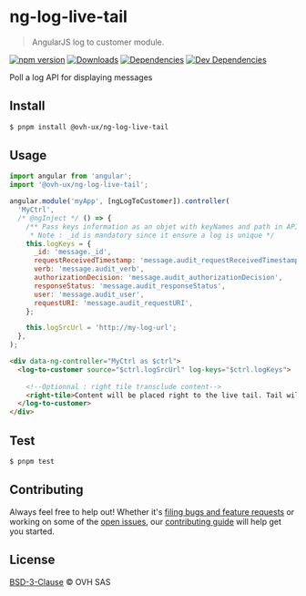 # ng-log-live-tail

> AngularJS log to customer module.

[![npm version](https://badgen.net/npm/v/@ovh-ux/ng-log-live-tail)](https://www.npmjs.com/package/@ovh-ux/ng-log-live-tail) [![Downloads](https://badgen.net/npm/dt/@ovh-ux/ng-log-live-tail)](https://npmjs.com/package/@ovh-ux/ng-log-live-tail) [![Dependencies](https://badgen.net/david/dep/ovh/manager/packages/components/ng-log-live-tail)](https://npmjs.com/package/@ovh-ux/ng-log-live-tail?activeTab=dependencies) [![Dev Dependencies](https://badgen.net/david/dev/ovh/manager/packages/components/ng-log-live-tail)](https://npmjs.com/package/@ovh-ux/ng-tail-logs?activeTab=dependencies)

Poll a log API for displaying messages

## Install

```sh
$ pnpm install @ovh-ux/ng-log-live-tail
```

## Usage

```js
import angular from 'angular';
import '@ovh-ux/ng-log-live-tail';

angular.module('myApp', [ngLogToCustomer]).controller(
  'MyCtrl',
  /* @ngInject */ () => {
    /** Pass keys information as an objet with keyNames and path in API returned data
     * Note : _id is mandatory since it ensure a log is unique */
    this.logKeys = {
      _id: 'message._id',
      requestReceivedTimestamp: 'message.audit_requestReceivedTimestamp_date',
      verb: 'message.audit_verb',
      authorizationDecision: 'message.audit_authorizationDecision',
      responseStatus: 'message.audit_responseStatus',
      user: 'message.audit_user',
      requestURI: 'message.audit_requestURI',
    };

    this.logSrcUrl = 'http://my-log-url';
  },
);
```

```html
<div data-ng-controller="MyCtrl as $ctrl">
  <log-to-customer source="$ctrl.logSrcUrl" log-keys="$ctrl.logKeys">
    
    <!--Optionnal : right tile transclude content-->
    <right-tile>Content will be placed right to the live tail. Tail will be fullscreen if no content is passed.</right-tile>
  </log-to-customer>
</div>
```

## Test

```sh
$ pnpm test
```

## Contributing

Always feel free to help out! Whether it's [filing bugs and feature requests](https://github.com/ovh/manager/issues/new) or working on some of the [open issues](https://github.com/ovh/manager/issues), our [contributing guide](https://github.com/ovh/manager/blob/master/CONTRIBUTING.md) will help get you started.

## License

[BSD-3-Clause](LICENSE) © OVH SAS
